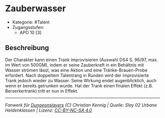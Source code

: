 <!---
Dies ist ein Fanwerk für DUNGEONSLAYERS (C) von Christian Kennig

Quellen:      [Slay 02 Urbane Heldenklassen](https://www.f-space.de/ds4/downloads.html)
              [Talentbeschreibungen](https://www.f-space.de/ds4/tools-talentcards.html)
License:      [CC-BY-NC-SA 4.0](https://creativecommons.org/licenses/by-nc-sa/4.0/deed.de)
Richtlinien:  [Fanwerkrichtlinien](https://www.dungeonslayers.net/fanwerk-richtlinien/)
Autor:        Zauberlehrling
-->

  
# Zauberwasser  
- Kategorie: #Talent  
- Zugangsstufen:  
  - APO 10 [3]  

## Beschreibung  
Der Charakter kann einen Trank improvisieren (Auswahl DS4 S. 96/97, max. im Wert von 500GM), indem er seine Zauberkraft in ein Behältnis mit Wasser strömen lässt, was eine Aktion und eine Tränke-Brauen-Probe erfordert. Nach doppeltem Talentrang in Runden wird der improvisierte Trank jedoch wieder zu Wasser. Seine Wirkung endet augenblicklich, auch wenn er bereits getrunken wurde. Hat der Trank einen finalen Effekt (z.B. Berserkertrank) tritt er nun in Effekt.


___  
*Fanwerk für [Dungeonslayers](https://www.dungeonslayers.net/) (C) Christian Kennig | Quelle: Slay 02 Urbane Heldenklassen | Lizenz: [CC-BY-NC-SA 4.0](https://creativecommons.org/licenses/by-nc-sa/4.0/deed.de)*  